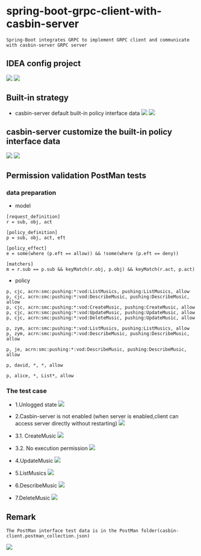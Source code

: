 # spring-boot-grpc-client-with-casbin-server
```text
Spring-Boot integrates GRPC to implement GRPC client and communicate with casbin-server GRPC server
```    
## IDEA config project
![](./doc/img/git-clone-status.png)
![](./doc/img/project-maven-compile.png)

## Built-in strategy
- casbin-server default built-in policy interface data
![](./doc/img/default-1.png)
![](./doc/img/default-2.png)
   
## casbin-server customize the built-in policy interface data            
![](doc/img/custom-1.png)
![](doc/img/custom-2.png)
  
## Permission validation PostMan tests

### data preparation
- model
```text
[request_definition]
r = sub, obj, act

[policy_definition]
p = sub, obj, act, eft

[policy_effect]
e = some(where (p.eft == allow)) && !some(where (p.eft == deny))

[matchers]
m = r.sub == p.sub && keyMatch(r.obj, p.obj) && keyMatch(r.act, p.act)
```
- policy
```text
p, cjc, acrn:smc:pushing:*:vod:ListMusics, pushing:ListMusics, allow
p, cjc, acrn:smc:pushing:*:vod:DescribeMusic, pushing:DescribeMusic, allow
p, cjc, acrn:smc:pushing:*:vod:CreateMusic, pushing:CreateMusic, allow
p, cjc, acrn:smc:pushing:*:vod:UpdateMusic, pushing:UpdateMusic, allow
p, cjc, acrn:smc:pushing:*:vod:DeleteMusic, pushing:UpdateMusic, allow

p, zym, acrn:smc:pushing:*:vod:ListMusics, pushing:ListMusics, allow
p, zym, acrn:smc:pushing:*:vod:DescribeMusic, pushing:DescribeMusic, allow

p, je, acrn:smc:pushing:*:vod:DescribeMusic, pushing:DescribeMusic, allow

p, david, *, *, allow

p, alice, *, List*, allow
```

### The test case
-  1.Unlogged state
 ![](./doc/img/un-login.png)
   
- 2.Casbin-server is not enabled (when server is enabled,client can access server directly without restarting)
 ![](./doc/img/casbin-server-shutdown.png)
 
- 3.1. CreateMusic
 ![](./doc/img/CreateMusic.png)
   
- 3.2. No execution permission
 ![](./doc/img/CreateMusic-WithoutPermission.png)  
 
- 4.UpdateMusic
 ![](./doc/img/UpdateMusic.png)
 
- 5.ListMusics
 ![](./doc/img/ListMusics.png)  
 
- 6.DescribeMusic
 ![](./doc/img/DescribeMusic.png)
 
- 7.DeleteMusic
 ![](./doc/img/DeleteMusic.png)
 
## Remark
```text
The PostMan interface test data is in the PostMan folder(casbin-client.postman_collection.json)
```  
 ![](./doc/img/postman-collections.png) 